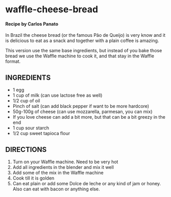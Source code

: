 # **waffle-cheese-bread**

#### Recipe by Carlos Panato

In Brazil the cheese bread (or the famous Pão de Queijo) is very know and it is delicious to eat as a snack
and together with a plain coffee is amazing.

This version use the same base ingredients, but instead of you bake those bread we use the Waffle machine to cook it,
and that stay in the Waffle format.

## INGREDIENTS

- 1 egg
- 1 cup of milk (can use lactose free as well)
- 1/2 cup of oil
- Pinch of salt (can add black pepper if want to be more hardcore)
- 50g-100g of cheese (can use mozzarella, parmesan, you can mix)
- If you love cheese can add a bit more, but that can be a bit greezy in the end
- 1 cup sour starch
- 1/2 cup sweet tapioca flour

## DIRECTIONS

1. Turn on your Waffle machine. Need to be very hot
2. Add all ingredients in the blender and mix it well
3. Add some of the mix in the Waffle machine
4. Cook till it is golden
5. Can eat plain or add some Dolce de leche or any kind of jam or honey. Also can eat with bacon or anything else.
